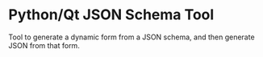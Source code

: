 # Python/Qt JSON Schema Tool

Tool to generate a dynamic form from a JSON schema, and then generate JSON from that form.
